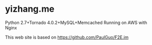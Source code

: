 # yizhang.me
Python 2.7+Tornado 4.0.2+MySQL+Memcached
Running on AWS with Nginx

This web site is based on 
https://github.com/PaulGuo/F2E.im
